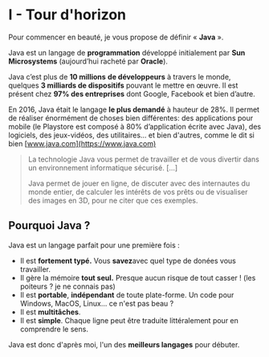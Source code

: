 # I - Tour d'horizon

Pour commencer en beauté, je vous propose de définir « **Java** ».

Java est un langage de **programmation** développé initialement par **Sun Microsystems** \(aujourd’hui racheté par **Oracle**\).

Java c’est plus de **10 millions** **de développeurs** à travers le monde, quelques **3 milliards de dispositifs** pouvant le mettre en œuvre. Il est présent chez **97% des entreprises** dont Google, Facebook et bien d’autre.

En 2016, Java était le langage **le plus demandé** à hauteur de 28%. Il permet de réaliser énormément de choses bien différentes: des applications pour mobile \(le Playstore est composé à 80% d’application écrite avec Java\), des logiciels, des jeux-vidéos, des utilitaires… et bien d'autres, comme le dit si bien [www.java.com](https://www.java.com)

> La technologie Java vous permet de travailler et de vous divertir dans un environnement informatique sécurisé. \[...\]
>
> Java permet de jouer en ligne, de discuter avec des internautes du monde entier, de calculer les intérêts de vos prêts ou de visualiser des images en 3D, pour ne citer que ces exemples.

## Pourquoi Java ?

Java est un langage parfait pour une première fois :

* Il est **fortement typé.** Vous **savez**avec quel type de donées vous travailler. 
* Il gère la mémoire **tout seul.** Presque aucun risque de tout casser ! \(les poiteurs ? je ne connais pas\)
* Il est **portable**, **indépendant** de toute plate-forme. Un code pour Windows, MacOS, Linux... ce n'est pas beau ? 
* Il est **multitâches**.
* Il est **simple**. Chaque ligne peut être traduite littéralement pour en comprendre le sens.

Java est donc d'après moi, l'un des **meilleurs langages** pour débuter.

